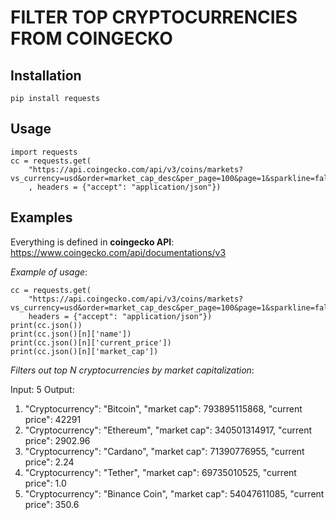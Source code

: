 # FILTER TOP CRYPTOCURRENCIES FROM COINGECKO

## Installation
```
pip install requests
```

## Usage
```
import requests
cc = requests.get(
    "https://api.coingecko.com/api/v3/coins/markets?vs_currency=usd&order=market_cap_desc&per_page=100&page=1&sparkline=false"
    , headers = {"accept": "application/json"})
```
## Examples

Everything is defined in **coingecko API**: https://www.coingecko.com/api/documentations/v3

*Example of usage*:
```
cc = requests.get(
    "https://api.coingecko.com/api/v3/coins/markets?vs_currency=usd&order=market_cap_desc&per_page=100&page=1&sparkline=false", 
    headers = {"accept": "application/json"})
print(cc.json())
print(cc.json()[n]['name'])
print(cc.json()[n]['current_price'])
print(cc.json()[n]['market_cap'])
```

*Filters out top N cryptocurrencies by market capitalization*:

Input:
5
Output:
1. "Cryptocurrency": "Bitcoin", "market cap": 793895115868, "current price": 42291
2. "Cryptocurrency": "Ethereum", "market cap": 340501314917, "current price": 2902.96
3. "Cryptocurrency": "Cardano", "market cap": 71390776955, "current price": 2.24
4. "Cryptocurrency": "Tether", "market cap": 69735010525, "current price": 1.0
5. "Cryptocurrency": "Binance Coin", "market cap": 54047611085, "current price": 350.6
```
